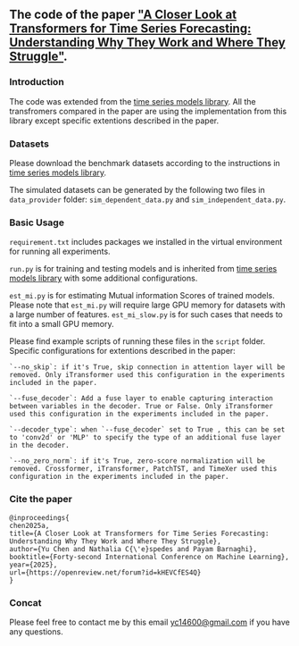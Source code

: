 ## The code of the paper ["A Closer Look at Transformers for Time Series Forecasting: Understanding Why They Work and Where They Struggle"](https://openreview.net/forum?id=kHEVCfES4Q).

### Introduction

The code was extended from the [time series models library](https://github.com/thuml/Time-Series-Library). All the transfromers compared in the paper are using the implementation from this library except specific extentions described in the paper. 

### Datasets

Please download the benchmark datasets according to the instructions in [time series models library](https://github.com/thuml/Time-Series-Library). 

The simulated datasets can be generated by the following two files in `data_provider` folder: `sim_dependent_data.py` and `sim_independent_data.py`.

### Basic Usage

`requirement.txt` includes packages we installed in the virtual environment for running all experiments.

`run.py` is for training and testing models and is inherited from [time series models library](https://github.com/thuml/Time-Series-Library) with some additional configurations. 

`est_mi.py` is for estimating Mutual information Scores of trained models. Please note that `est_mi.py` will require large GPU memory for datasets with a large number of features. `est_mi_slow.py` is for such cases that needs to fit into a small GPU memory.

Please find example scripts of running these files in the `script` folder. Specific configurations for extentions described in the paper:

    `--no_skip`: if it's True, skip connection in attention layer will be removed. Only iTransformer used this configuration in the experiments included in the paper.

    `--fuse_decoder`: Add a fuse layer to enable capturing interaction between variables in the decoder. True or False. Only iTransformer used this configuration in the experiments included in the paper.

    `--decoder_type`: when `--fuse_decoder` set to True , this can be set to 'conv2d' or 'MLP' to specify the type of an additional fuse layer in the decoder. 

    `--no_zero_norm`: if it's True, zero-score normalization will be removed. Crossformer, iTransformer, PatchTST, and TimeXer used this configuration in the experiments included in the paper.

### Cite the paper
    @inproceedings{
    chen2025a,
    title={A Closer Look at Transformers for Time Series Forecasting: Understanding Why They Work and Where They Struggle},
    author={Yu Chen and Nathalia C{\'e}spedes and Payam Barnaghi},
    booktitle={Forty-second International Conference on Machine Learning},
    year={2025},
    url={https://openreview.net/forum?id=kHEVCfES4Q}
    }

### Concat
Please feel free to contact me by this email yc14600@gmail.com if you have any questions. 